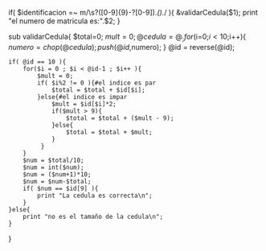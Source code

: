 if( $identificacion =~ m/\s?([0-9]{9}\-?[0-9]).*().*/ ){
	&validarCedula($1);
	print "el numero de matricula es:".$2;
}

sub validarCedula{
	$total=0;
	$mult=0;
	@cedula = @_;
	for($i=0;$i<10;$i++){
		$numero = chop(@cedula);
		push(@id,$numero);
	}
	@id = reverse(@id);	
	
	if( @id == 10 ){
		for($i = 0 ; $i < @id-1 ; $i++ ){
			$mult = 0;
			if( $i%2 != 0 ){#el indice es par
				$total = $total + $id[$i];
			}else{#el indice es impar
				$mult = $id[$i]*2;
				if($mult > 9){
					$total = $total + ($mult - 9);
				}else{
					$total = $total + $mult;
				}
			 }
	    }
	    $num = $total/10;
	    $num = int($num);
	    $num = ($num+1)*10;
	    $num = $num-$total;	    
	    if( $num == $id[9] ){
	    	print "La cedula es correcta\n";
	    }  
	}else{
		print "no es el tamaño de la cedula\n";
	} 	
}
